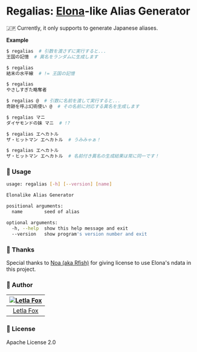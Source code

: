 # Regalias: [Elona](http://ylvania.org/elona)-like Alias Generator

:jp: Currently, it only supports to generate Japanese aliases.

**Example**

```sh
$ regalias  # 引数を渡さずに実行すると...
王国の記憶  # 異名をランダムに生成します

$ regalias
結末の水平線  # != 王国の記憶

$ regalias
やさしすぎた略奪者
```

```sh
$ regalias @  # 引数に名前を渡して実行すると...
奇跡を呼ぶ幻術使い @  # その名前に対応する異名を生成します

$ regalias マニ
ダイヤモンドの妹 マニ  # !?

$ regalias エヘカトル
ザ・ヒットマン エヘカトル  # うみみゃぁ！

$ regalias エヘカトル
ザ・ヒットマン エヘカトル  # 名前付き異名の生成結果は常に同一です！
```


### :gem: Usage

```sh
usage: regalias [-h] [--version] [name]

Elonalike Alias Generator

positional arguments:
  name        seed of alias

optional arguments:
  -h, --help  show this help message and exit
  --version   show program's version number and exit
```


### :gem: Thanks

Special thanks to [Noa (aka Rfish)](http://ylvania.org) for giving license to use Elona's ndata in this project.


### :gem: Author

| [![Letla Fox](https://github.com/letla.png?size=96)](https://www.letla.net) |
|:---:|
| [Letla Fox](https://www.letla.net) |


### :gem: License

Apache License 2.0
